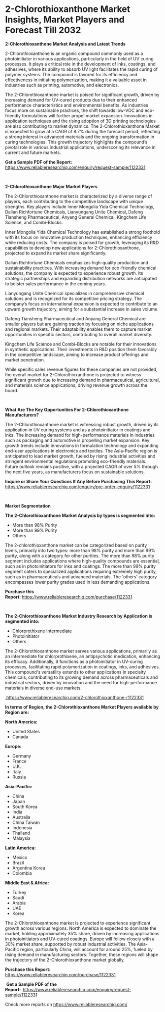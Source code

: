 <p><h1>2-Chlorothioxanthone Market Insights, Market Players and Forecast Till 2032</h1></p><p><strong>2-Chlorothioxanthone Market Analysis and Latest Trends</strong></p>
<p><p>2-Chlorothioxanthone is an organic compound commonly used as a photoinitiator in various applications, particularly in the field of UV curing processes. It plays a critical role in the development of inks, coatings, and adhesives, where its ability to absorb UV light facilitates the rapid curing of polymer systems. The compound is favored for its efficiency and effectiveness in initiating polymerization, making it a valuable asset in industries such as printing, automotive, and electronics.</p><p>The 2-Chlorothioxanthone market is poised for significant growth, driven by increasing demand for UV-cured products due to their enhanced performance characteristics and environmental benefits. As industries focus more on sustainable practices, the shift towards low-VOC and eco-friendly formulations will further propel market expansion. Innovations in application techniques and the rising adoption of 3D printing technologies are also contributing to market dynamics. The 2-Chlorothioxanthone Market is expected to grow at a CAGR of 8.7% during the forecast period, reflecting a strong interest in advanced materials and the ongoing transformation in curing technologies. This growth trajectory highlights the compound’s pivotal role in various industrial applications, underscoring its relevance in current and future markets.</p></p>
<p><strong>Get a Sample PDF of the Report:&nbsp;</strong> <a href="https://www.reliableresearchiq.com/enquiry/request-sample/1122331?utm_campaign=3130&utm_medium=2&utm_source=Github&utm_content=ia&utm_term=04042025&utm_id=2-chlorothioxanthone">https://www.reliableresearchiq.com/enquiry/request-sample/1122331</a></p>
<p>&nbsp;</p>
<p><strong>2-Chlorothioxanthone Major Market Players</strong></p>
<p><p>The 2-Chlorothioxanthone market is characterized by a diverse range of players, each contributing to the competitive landscape with unique strengths. Key players include Inner Mongolia Yida Chemical Technology, Dalian Richfortune Chemicals, Lianyungang Unite Chemical, Dafeng Tiansheng Pharmaceutical, Anyang General Chemical, Kingchem Life Science, and Combi-Blocks.</p><p>Inner Mongolia Yida Chemical Technology has established a strong foothold with its focus on innovative production techniques, enhancing efficiency while reducing costs. The company is poised for growth, leveraging its R&D capabilities to develop new applications for 2-Chlorothioxanthone, projected to expand its market share significantly.</p><p>Dalian Richfortune Chemicals emphasizes high-quality production and sustainability practices. With increasing demand for eco-friendly chemical solutions, the company is expected to experience robust growth. Its strategic partnerships and expanding distribution networks are anticipated to bolster sales performance in the coming years.</p><p>Lianyungang Unite Chemical specializes in comprehensive chemical solutions and is recognized for its competitive pricing strategy. The company’s focus on international expansion is expected to contribute to an upward growth trajectory, aiming for a substantial increase in sales volume.</p><p>Dafeng Tiansheng Pharmaceutical and Anyang General Chemical are smaller players but are gaining traction by focusing on niche applications and regional markets. Their adaptability enables them to capture market opportunities in specific sectors, contributing to overall market diversity.</p><p>Kingchem Life Science and Combi-Blocks are notable for their innovations in synthetic applications. Their investments in R&D position them favorably in the competitive landscape, aiming to increase product offerings and market penetration.</p><p>While specific sales revenue figures for these companies are not provided, the overall market for 2-Chlorothioxanthone is projected to witness significant growth due to increasing demand in pharmaceutical, agricultural, and materials science applications, driving revenue growth across the board.</p></p>
<p>&nbsp;</p>
<p><strong>What Are The Key Opportunities For 2-Chlorothioxanthone Manufacturers?</strong></p>
<p><p>The 2-Chlorothioxanthone market is witnessing robust growth, driven by its application in UV curing systems and as a photoinitiator in coatings and inks. The increasing demand for high-performance materials in industries such as packaging and automotive is propelling market expansion. Key growth trends include innovations in formulation technology and expanding end-user applications in electronics and textiles. The Asia-Pacific region is anticipated to lead market growth, fueled by rising industrial activities and stringent environmental regulations promoting eco-friendly materials. Future outlook remains positive, with a projected CAGR of over 5% through the next five years, as manufacturers focus on sustainable solutions.</p></p>
<p><strong>Inquire or Share Your Questions If Any Before Purchasing This Report:</strong> <a href="https://www.reliableresearchiq.com/enquiry/pre-order-enquiry/1122331?utm_campaign=3130&utm_medium=2&utm_source=Github&utm_content=ia&utm_term=04042025&utm_id=2-chlorothioxanthone">https://www.reliableresearchiq.com/enquiry/pre-order-enquiry/1122331</a></p>
<p>&nbsp;</p>
<p><strong>Market Segmentation</strong></p>
<p><strong>The 2-Chlorothioxanthone Market Analysis by types is segmented into:</strong></p>
<p><ul><li>More than 98% Purity</li><li>More than 99% Purity</li><li>Others</li></ul></p>
<p><p>The 2-chlorothioxanthone market can be categorized based on purity levels, primarily into two types: more than 98% purity and more than 99% purity, along with a category for other purities. The more than 98% purity segment includes applications where high-quality compounds are essential, such as in photoinitiators for inks and coatings. The more than 99% purity segment caters to specialized applications requiring extremely high purity, such as in pharmaceuticals and advanced materials. The 'others' category encompasses lower purity grades used in less demanding applications.</p></p>
<p><strong>Purchase this Report:&nbsp;</strong><a href="https://www.reliableresearchiq.com/purchase/1122331?utm_campaign=3130&utm_medium=2&utm_source=Github&utm_content=ia&utm_term=04042025&utm_id=2-chlorothioxanthone">https://www.reliableresearchiq.com/purchase/1122331</a></p>
<p>&nbsp;</p>
<p><strong>The 2-Chlorothioxanthone Market Industry Research by Application is segmented into:</strong></p>
<p><ul><li>Chlorprothixene Intermediate</li><li>Photoinitiator</li><li>Others</li></ul></p>
<p><p>The 2-Chlorothioxanthone market serves various applications, primarily as an intermediate for chlorprothixene, an antipsychotic medication, enhancing its efficacy. Additionally, it functions as a photoinitiator in UV-curing processes, facilitating rapid polymerization in coatings, inks, and adhesives. This compound's versatility extends to other applications in specialty chemicals, contributing to its growing demand across pharmaceuticals and industrial sectors, driven by innovation and the need for high-performance materials in diverse end-use markets.</p></p>
<p><a href="https://www.reliableresearchiq.com/2-chlorothioxanthone-r1122331?utm_campaign=3130&utm_medium=2&utm_source=Github&utm_content=ia&utm_term=04042025&utm_id=2-chlorothioxanthone">&nbsp;https://www.reliableresearchiq.com/2-chlorothioxanthone-r1122331</a></p>
<p><strong>In terms of Region, the 2-Chlorothioxanthone Market Players available by Region are:</strong></p>
<p>
    <p> <strong> North America: </strong>
        <ul>
            <li>United States</li>
            <li>Canada</li>
        </ul>
        </p> 
    <p> <strong> Europe: </strong>
        <ul>
            <li>Germany</li>
            <li>France</li>
            <li>U.K.</li>
            <li>Italy</li>
            <li>Russia</li>
        </ul>
        </p> 
    <p> <strong> Asia-Pacific: </strong>
        <ul>
            <li>China</li>
            <li>Japan</li>
            <li>South Korea</li>
            <li>India</li>
            <li>Australia</li>
            <li>China Taiwan</li>
            <li>Indonesia</li>
            <li>Thailand</li>
            <li>Malaysia</li>
        </ul>
        </p> 
    <p> <strong> Latin America: </strong>
        <ul>
            <li>Mexico</li>
            <li>Brazil</li>
            <li>Argentina Korea</li>
            <li>Colombia</li>
        </ul>
        </p> 
    <p> <strong> Middle East & Africa: </strong>
        <ul>
            <li>Turkey</li>
            <li>Saudi</li>
            <li>Arabia</li>
            <li>UAE</li>
            <li>Korea</li>
        </ul>
    </p>
    </p>
<p><p>The 2-Chlorothioxanthone market is projected to experience significant growth across various regions. North America is expected to dominate the market, holding approximately 35% share, driven by increasing applications in photoinitiators and UV-cured coatings. Europe will follow closely with a 30% market share, supported by robust industrial activities. The Asia-Pacific region, particularly China, will account for around 25%, fueled by rising demand in manufacturing sectors. Together, these regions will shape the trajectory of the 2-Chlorothioxanthone market globally.</p></p>
<p><strong>Purchase this Report: </strong><a href="https://www.reliableresearchiq.com/purchase/1122331?utm_campaign=3130&utm_medium=2&utm_source=Github&utm_content=ia&utm_term=04042025&utm_id=2-chlorothioxanthone">https://www.reliableresearchiq.com/purchase/1122331</a></p>
<p>&nbsp;<strong>Get a Sample PDF of the Report:&nbsp;&nbsp;</strong><a href="https://www.reliableresearchiq.com/enquiry/request-sample/1122331?utm_campaign=3130&utm_medium=2&utm_source=Github&utm_content=ia&utm_term=04042025&utm_id=2-chlorothioxanthone">https://www.reliableresearchiq.com/enquiry/request-sample/1122331</a></p>
<p><strong></strong></p>
<p>Check more reports on <a href="https://www.reliableresearchiq.com/?utm_campaign=3130&utm_medium=2&utm_source=Github&utm_content=ia&utm_term=04042025&utm_id=2-chlorothioxanthone">https://www.reliableresearchiq.com/</a></p>